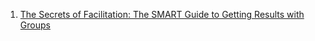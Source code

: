 1. [The Secrets of Facilitation: The SMART Guide to Getting Results with Groups](https://www.amazon.com/dp/1118206134)